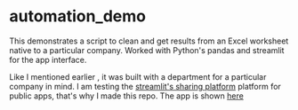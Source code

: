 # automation_demo

This demonstrates a script to clean and get results from an Excel worksheet native to a particular company.
Worked with Python's pandas and streamlit for the app interface.

Like I mentioned earlier , it was built with a department for a particular company in mind.
I am testing the [streamlit's sharing platform](https://share.streamlit.io) platform for public apps, that's why I made this repo.
The app is shown [here](https://share.streamlit.io/bwhiz/automation_demo/main/flutter_app.py)
